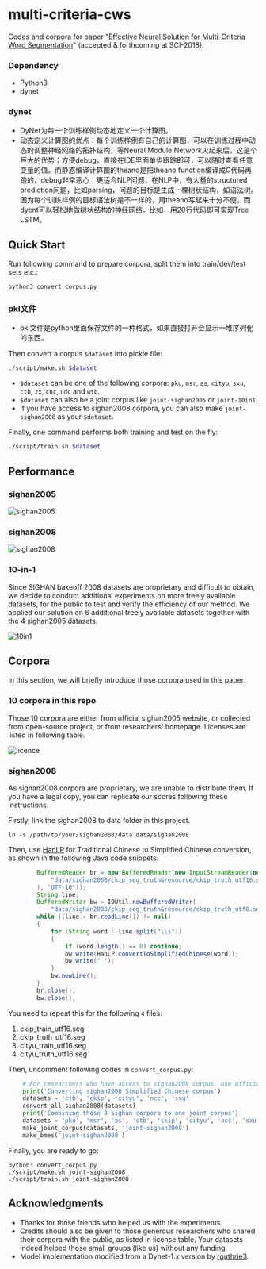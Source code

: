 # multi-criteria-cws
Codes and corpora for paper "[Effective Neural Solution for Multi-Criteria Word Segmentation](https://arxiv.org/abs/1712.02856)" (accepted & forthcoming at SCI-2018).

### Dependency

* Python3
* dynet

### dynet
* DyNet为每一个训练样例动态地定义一个计算图。
* 动态定义计算图的优点：每个训练样例有自己的计算图，可以在训练过程中动态的调整神经网络的拓扑结构，等Neural Module Network火起来后，这是个巨大的优势；方便debug，直接在IDE里面单步跟踪即可，可以随时查看任意变量的值。而静态编译计算图的theano是把theano function编译成C代码再跑的，debug非常恶心；更适合NLP问题，在NLP中，有大量的structured prediction问题，比如parsing，问题的目标是生成一棵树状结构，如语法树。因为每个训练样例的目标语法树是不一样的，用theano写起来十分不便。而dyent可以轻松地做树状结构的神经网络。比如，用20行代码即可实现Tree LSTM。

## Quick Start

Run following command to prepare corpora, split them into train/dev/test sets etc.:

```bash
python3 convert_corpus.py 
```

### pkl文件
* pkl文件是python里面保存文件的一种格式，如果直接打开会显示一堆序列化的东西。
 
Then convert a corpus `$dataset` into pickle file:

```bash
./script/make.sh $dataset
```

* `$dataset` can be one of the following corpora: `pku`, `msr`, `as`, `cityu`, `sxu`, `ctb`, `zx`, `cnc`, `udc` and `wtb`.
* `$dataset` can also be a joint corpus like `joint-sighan2005` or `joint-10in1`.
* If you have access to sighan2008 corpora, you can also make `joint-sighan2008` as your `$dataset`.

Finally, one command performs both training and test on the fly:

```bash
./script/train.sh $dataset
```

## Performance

### sighan2005

![sighan2005](http://wx4.sinaimg.cn/large/006Fmjmcly1fm8ru5refwj31960ssah6.jpg)

### sighan2008
  
![sighan2008](http://wx4.sinaimg.cn/large/006Fmjmcly1fm8rakv137j31in0petfw.jpg)

### 10-in-1

Since SIGHAN bakeoff 2008 datasets are proprietary and difficult to obtain, we decide to conduct additional experiments on more freely available datasets, for the public to test and verify the efficiency of our method. We applied our solution on 6 additional freely available datasets together with the 4 sighan2005 datasets.

![10in1](http://wx1.sinaimg.cn/large/006Fmjmcly1fm5vnkn5zxj31h00ik0z2.jpg)


## Corpora

In this section, we will briefly introduce those corpora used in this paper.

### 10 corpora in this repo

Those 10 corpora are either from official sighan2005 website, or collected from open-source project, or from researchers' homepage. Licenses are listed in following table.

![licence](http://wx3.sinaimg.cn/large/006Fmjmcly1fm6jtha3tmj318r0l40x9.jpg)


### sighan2008

As sighan2008 corpora are proprietary, we are unable to distribute them. If you have a legal copy, you can replicate our scores following these instructions.

Firstly, link the sighan2008 to data folder in this project.

```
ln -s /path/to/your/sighan2008/data data/sighan2008
```

Then, use [HanLP](https://github.com/hankcs/HanLP) for Traditional Chinese to Simplified Chinese conversion, as shown in the following Java code snippets:

```java
        BufferedReader br = new BufferedReader(new InputStreamReader(new FileInputStream(
            "data/sighan2008/ckip_seg_truth&resource/ckip_truth_utf16.seg"
        ), "UTF-16"));
        String line;
        BufferedWriter bw = IOUtil.newBufferedWriter(
            "data/sighan2008/ckip_seg_truth&resource/ckip_truth_utf8.seg");
        while ((line = br.readLine()) != null)
        {
            for (String word : line.split("\\s"))
            {
                if (word.length() == 0) continue;
                bw.write(HanLP.convertToSimplifiedChinese(word));
                bw.write(" ");
            }
            bw.newLine();
        }
        br.close();
        bw.close();
```
You need to repeat this for the following `4` files:

1. ckip_train_utf16.seg
2. ckip_truth_utf16.seg
3. cityu_train_utf16.seg
4. cityu_truth_utf16.seg

Then, uncomment following codes in `convert_corpus.py`:

```python
    # For researchers who have access to sighan2008 corpus, use official corpora please.
    print('Converting sighan2008 Simplified Chinese corpus')
    datasets = 'ctb', 'ckip', 'cityu', 'ncc', 'sxu'
    convert_all_sighan2008(datasets)
    print('Combining those 8 sighan corpora to one joint corpus')
    datasets = 'pku', 'msr', 'as', 'ctb', 'ckip', 'cityu', 'ncc', 'sxu'
    make_joint_corpus(datasets, 'joint-sighan2008')
    make_bmes('joint-sighan2008')
```

Finally, you are ready to go:

```
python3 convert_corpus.py
./script/make.sh joint-sighan2008
./script/train.sh joint-sighan2008
```

## Acknowledgments

- Thanks for those friends who helped us with the experiments.
- Credits should also be given to those generous researchers who shared their corpora with the public, as listed in license table. Your datasets indeed helped those small groups (like us) without any funding.
- Model implementation modified from a Dynet-1.x version by [rguthrie3](https://github.com/rguthrie3/BiLSTM-CRF).





